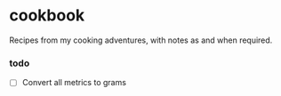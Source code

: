 # cookbook
Recipes from my cooking adventures, with notes as and when required.

### todo
- [ ] Convert all metrics to grams 
